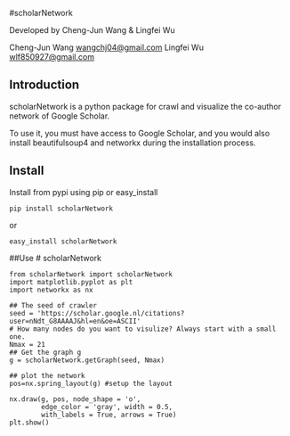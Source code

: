 #scholarNetwork

Developed by Cheng-Jun Wang & Lingfei Wu

Cheng-Jun Wang wangchj04@gmail.com
Lingfei Wu wlf850927@gmail.com

## Introduction

scholarNetwork is a python package for crawl and visualize the co-author network of Google Scholar.

To use it, you must have access to Google Scholar, and you would also install beautifulsoup4 and networkx during the installation process.

## Install
Install from pypi using pip or easy_install

	pip install scholarNetwork

or

	easy_install scholarNetwork

##Use
	# scholarNetwork

	from scholarNetwork import scholarNetwork
	import matplotlib.pyplot as plt
	import networkx as nx

	## The seed of crawler
	seed = 'https://scholar.google.nl/citations?user=nNdt_G8AAAAJ&hl=en&oe=ASCII'
	# How many nodes do you want to visulize? Always start with a small one. 
	Nmax = 21
	## Get the graph g
	g = scholarNetwork.getGraph(seed, Nmax)

	## plot the network
	pos=nx.spring_layout(g) #setup the layout

	nx.draw(g, pos, node_shape = 'o',
			edge_color = 'gray', width = 0.5,
			with_labels = True, arrows = True)
	plt.show()

